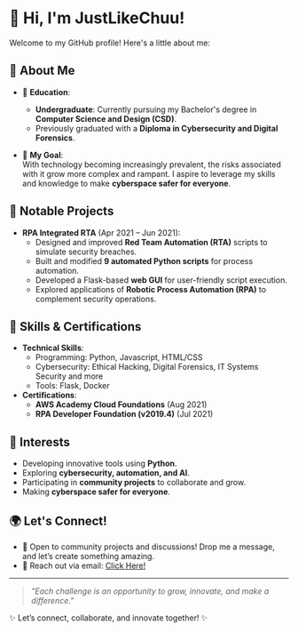 # 👋 Hi, I'm JustLikeChuu!

Welcome to my GitHub profile! Here's a little about me:

## 🌟 About Me
- 🏫 **Education**:
  - **Undergraduate**: Currently pursuing my Bachelor's degree in **Computer Science and Design (CSD)**.
  - Previously graduated with a **Diploma in Cybersecurity and Digital Forensics**.

- 🌱 **My Goal**:  
  With technology becoming increasingly prevalent, the risks associated with it grow more complex and rampant. I aspire to leverage my skills and knowledge to make **cyberspace safer for everyone**.

## 🐍 Notable Projects
- **RPA Integrated RTA** (Apr 2021 – Jun 2021):
  - Designed and improved **Red Team Automation (RTA)** scripts to simulate security breaches.
  - Built and modified **9 automated Python scripts** for process automation.
  - Developed a Flask-based **web GUI** for user-friendly script execution.
  - Explored applications of **Robotic Process Automation (RPA)** to complement security operations.

## 🔧 Skills & Certifications
- **Technical Skills**:
  - Programming: Python, Javascript, HTML/CSS
  - Cybersecurity: Ethical Hacking, Digital Forensics, IT Systems Security and more
  - Tools: Flask, Docker
- **Certifications**:
  - **AWS Academy Cloud Foundations** (Aug 2021)
  - **RPA Developer Foundation (v2019.4)** (Jul 2021)

## 📌 Interests
- Developing innovative tools using **Python**.
- Exploring **cybersecurity, automation, and AI**.
- Participating in **community projects** to collaborate and grow.
- Making **cyberspace safer for everyone**.

## 🌍 Let's Connect!
- 💬 Open to community projects and discussions! Drop me a message, and let’s create something amazing.  
- 📧 Reach out via email: [Click Here!](mailto:ethanngsq@gmail.com)

---

> *"Each challenge is an opportunity to grow, innovate, and make a difference."*

✨ Let’s connect, collaborate, and innovate together! ✨
